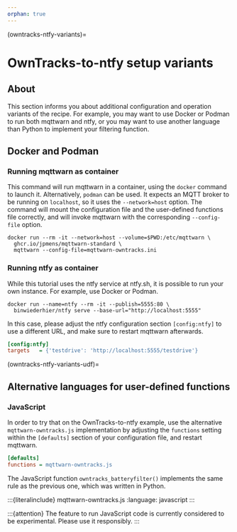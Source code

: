 ```yaml
---
orphan: true
---
```


(owntracks-ntfy-variants)=

# OwnTracks-to-ntfy setup variants


## About

This section informs you about additional configuration and operation variants of the
[](#owntracks-ntfy-recipe) recipe. For example, you may want to use Docker or Podman
to run both mqttwarn and ntfy, or you may want to use another language than Python to
implement your filtering function.


## Docker and Podman

### Running mqttwarn as container
This command will run mqttwarn in a container, using the `docker` command to launch it.
Alternatively, `podman` can be used. It expects an MQTT broker to be running on `localhost`,
so it uses the `--network=host` option. The command will mount the configuration file and
the user-defined functions file correctly, and will invoke mqttwarn with the corresponding
`--config-file` option.
```shell
docker run --rm -it --network=host --volume=$PWD:/etc/mqttwarn \
  ghcr.io/jpmens/mqttwarn-standard \
  mqttwarn --config-file=mqttwarn-owntracks.ini
```

### Running ntfy as container
While this tutorial uses the ntfy service at ntfy.sh, it is possible to run your own
instance. For example, use Docker or Podman.
```shell
docker run --name=ntfy --rm -it --publish=5555:80 \
  binwiederhier/ntfy serve --base-url="http://localhost:5555"
```
In this case, please adjust the ntfy configuration section `[config:ntfy]` to use
a different URL, and make sure to restart mqttwarn afterwards.
```ini
[config:ntfy]
targets   = {'testdrive': 'http://localhost:5555/testdrive'}
```


(owntracks-ntfy-variants-udf)=

## Alternative languages for user-defined functions

### JavaScript

In order to try that on the OwnTracks-to-ntfy example, use the alternative
`mqttwarn-owntracks.js` implementation by adjusting the `functions` setting within the
`[defaults]` section of your configuration file, and restart mqttwarn.
```ini
[defaults]
functions = mqttwarn-owntracks.js
```

The JavaScript function `owntracks_batteryfilter()` implements the same rule as the
previous one, which was written in Python.

:::{literalinclude} mqttwarn-owntracks.js
:language: javascript
:::

:::{attention}
The feature to run JavaScript code is currently considered to be experimental.
Please use it responsibly.
:::
